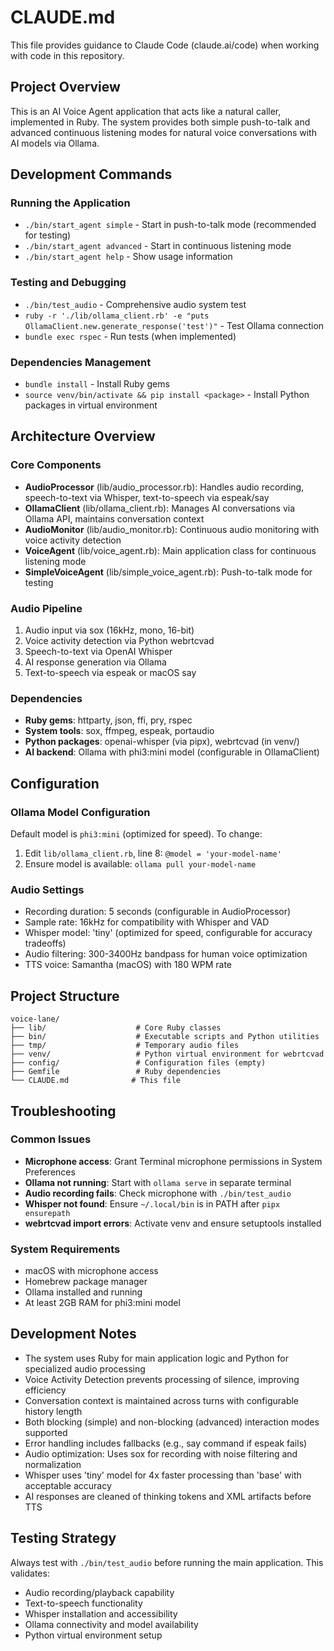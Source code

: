 # CLAUDE.md

This file provides guidance to Claude Code (claude.ai/code) when working with code in this repository.

## Project Overview

This is an AI Voice Agent application that acts like a natural caller, implemented in Ruby. The system provides both simple push-to-talk and advanced continuous listening modes for natural voice conversations with AI models via Ollama.

## Development Commands

### Running the Application
- `./bin/start_agent simple` - Start in push-to-talk mode (recommended for testing)
- `./bin/start_agent advanced` - Start in continuous listening mode
- `./bin/start_agent help` - Show usage information

### Testing and Debugging
- `./bin/test_audio` - Comprehensive audio system test
- `ruby -r './lib/ollama_client.rb' -e "puts OllamaClient.new.generate_response('test')"` - Test Ollama connection
- `bundle exec rspec` - Run tests (when implemented)

### Dependencies Management
- `bundle install` - Install Ruby gems
- `source venv/bin/activate && pip install <package>` - Install Python packages in virtual environment

## Architecture Overview

### Core Components
- **AudioProcessor** (lib/audio_processor.rb): Handles audio recording, speech-to-text via Whisper, text-to-speech via espeak/say
- **OllamaClient** (lib/ollama_client.rb): Manages AI conversations via Ollama API, maintains conversation context
- **AudioMonitor** (lib/audio_monitor.rb): Continuous audio monitoring with voice activity detection
- **VoiceAgent** (lib/voice_agent.rb): Main application class for continuous listening mode
- **SimpleVoiceAgent** (lib/simple_voice_agent.rb): Push-to-talk mode for testing

### Audio Pipeline
1. Audio input via sox (16kHz, mono, 16-bit)
2. Voice activity detection via Python webrtcvad
3. Speech-to-text via OpenAI Whisper
4. AI response generation via Ollama
5. Text-to-speech via espeak or macOS say

### Dependencies
- **Ruby gems**: httparty, json, ffi, pry, rspec
- **System tools**: sox, ffmpeg, espeak, portaudio
- **Python packages**: openai-whisper (via pipx), webrtcvad (in venv/)
- **AI backend**: Ollama with phi3:mini model (configurable in OllamaClient)

## Configuration

### Ollama Model Configuration
Default model is `phi3:mini` (optimized for speed). To change:
1. Edit `lib/ollama_client.rb`, line 8: `@model = 'your-model-name'`
2. Ensure model is available: `ollama pull your-model-name`

### Audio Settings
- Recording duration: 5 seconds (configurable in AudioProcessor)
- Sample rate: 16kHz for compatibility with Whisper and VAD
- Whisper model: 'tiny' (optimized for speed, configurable for accuracy tradeoffs)
- Audio filtering: 300-3400Hz bandpass for human voice optimization
- TTS voice: Samantha (macOS) with 180 WPM rate

## Project Structure

```
voice-lane/
├── lib/                    # Core Ruby classes
├── bin/                    # Executable scripts and Python utilities
├── tmp/                    # Temporary audio files
├── venv/                   # Python virtual environment for webrtcvad
├── config/                 # Configuration files (empty)
├── Gemfile                 # Ruby dependencies
└── CLAUDE.md              # This file
```

## Troubleshooting

### Common Issues
- **Microphone access**: Grant Terminal microphone permissions in System Preferences
- **Ollama not running**: Start with `ollama serve` in separate terminal
- **Audio recording fails**: Check microphone with `./bin/test_audio`
- **Whisper not found**: Ensure `~/.local/bin` is in PATH after `pipx ensurepath`
- **webrtcvad import errors**: Activate venv and ensure setuptools installed

### System Requirements
- macOS with microphone access
- Homebrew package manager
- Ollama installed and running
- At least 2GB RAM for phi3:mini model

## Development Notes

- The system uses Ruby for main application logic and Python for specialized audio processing
- Voice Activity Detection prevents processing of silence, improving efficiency
- Conversation context is maintained across turns with configurable history length
- Both blocking (simple) and non-blocking (advanced) interaction modes supported
- Error handling includes fallbacks (e.g., say command if espeak fails)
- Audio optimization: Uses sox for recording with noise filtering and normalization
- Whisper uses 'tiny' model for 4x faster processing than 'base' with acceptable accuracy
- AI responses are cleaned of thinking tokens and XML artifacts before TTS

## Testing Strategy

Always test with `./bin/test_audio` before running the main application. This validates:
- Audio recording/playback capability
- Text-to-speech functionality  
- Whisper installation and accessibility
- Ollama connectivity and model availability
- Python virtual environment setup